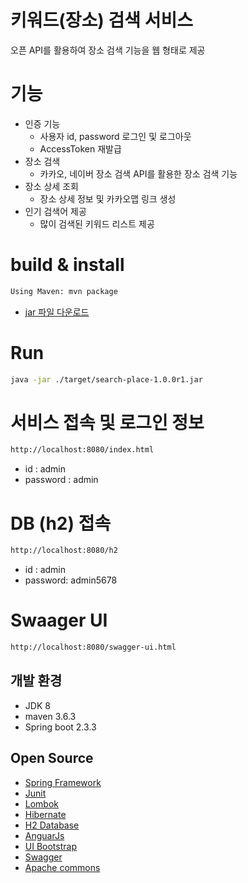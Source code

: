 # 키워드(장소) 검색 서비스
오픈 API를 활용하여 장소 검색 기능을 웹 형태로 제공

# 기능
- 인증 기능 
    - 사용자 id, password 로그인 및 로그아웃
    - AccessToken 재발급
- 장소 검색 
    - 카카오, 네이버 장소 검색 API를 활용한 장소 검색 기능
- 장소 상세 조회 
    - 장소 상세 정보 및 카카오맵 링크 생성 
- 인기 검색어 제공 
    - 많이 검색된 키워드 리스트 제공 

# build & install
```bash
Using Maven: mvn package
```
- [jar 파일 다운로드](https://github.com/okm1208/KakaoSearchService/releases/download/1.0.0r1/search-place-1.0.0r1.jar)

# Run
```bash
java -jar ./target/search-place-1.0.0r1.jar
```
# 서비스 접속 및 로그인 정보 
```bash
http://localhost:8080/index.html
```

- id : admin
- password : admin

# DB (h2) 접속
```bash
http://localhost:8080/h2
```
- id : admin
- password: admin5678
 
# Swaager UI 
```bash
http://localhost:8080/swagger-ui.html
```

## 개발 환경
- JDK 8
- maven 3.6.3
- Spring boot 2.3.3

## Open Source
- [Spring Framework](https://spring.io/)
- [Junit](https://junit.org/junit5/)
- [Lombok](https://projectlombok.org/)
- [Hibernate](https://hibernate.org/)
- [H2 Database](https://www.h2database.com/html/main.html)
- [AnguarJs](https://semantic-ui.com)
- [UI Bootstrap](https://angular-ui.github.io/bootstrap) 
- [Swagger](https://swagger.io/)
- [Apache commons]( https://commons.apache.org )
    